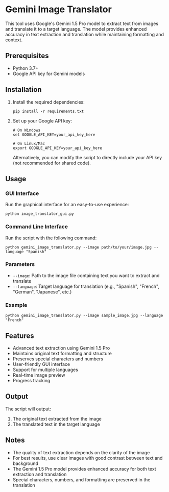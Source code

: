 # Gemini Image Translator

This tool uses Google's Gemini 1.5 Pro model to extract text from images and translate it to a target language. The model provides enhanced accuracy in text extraction and translation while maintaining formatting and context.

## Prerequisites

- Python 3.7+
- Google API key for Gemini models

## Installation

1. Install the required dependencies:
   ```
   pip install -r requirements.txt
   ```

2. Set up your Google API key:
   ```
   # On Windows
   set GOOGLE_API_KEY=your_api_key_here
   
   # On Linux/Mac
   export GOOGLE_API_KEY=your_api_key_here
   ```

   Alternatively, you can modify the script to directly include your API key (not recommended for shared code).

## Usage

### GUI Interface
Run the graphical interface for an easy-to-use experience:
```
python image_translator_gui.py
```

### Command Line Interface
Run the script with the following command:
```
python gemini_image_translator.py --image path/to/your/image.jpg --language "Spanish"
```

### Parameters

- `--image`: Path to the image file containing text you want to extract and translate
- `--language`: Target language for translation (e.g., "Spanish", "French", "German", "Japanese", etc.)

### Example

```
python gemini_image_translator.py --image sample_image.jpg --language "French"
```

## Features

- Advanced text extraction using Gemini 1.5 Pro
- Maintains original text formatting and structure
- Preserves special characters and numbers
- User-friendly GUI interface
- Support for multiple languages
- Real-time image preview
- Progress tracking

## Output

The script will output:
1. The original text extracted from the image
2. The translated text in the target language

## Notes

- The quality of text extraction depends on the clarity of the image
- For best results, use clear images with good contrast between text and background
- The Gemini 1.5 Pro model provides enhanced accuracy for both text extraction and translation
- Special characters, numbers, and formatting are preserved in the translation 